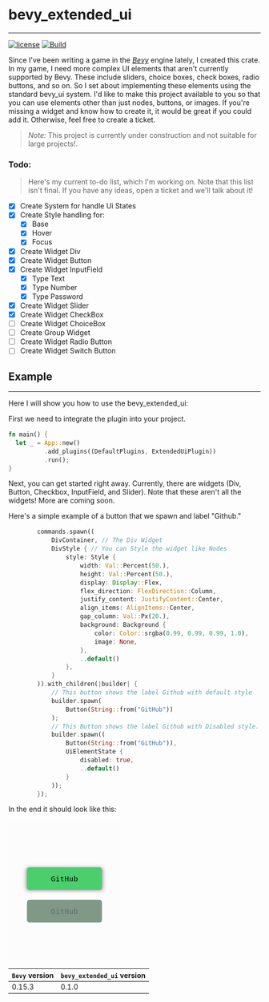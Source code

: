 # bevy_extended_ui
___
[![license](https://img.shields.io/badge/license-Apache-blue.svg)](./LICENSE)
[![Build](https://github.com/exepta/bevy_extended_ui/actions/workflows/build.yml/badge.svg)](https://github.com/exepta/bevy_extended_ui/actions/workflows/build.yml)


Since I've been writing a game in the [_Bevy_](https://bevyengine.org/) engine lately, 
I created this crate. In my game, 
I need more complex UI elements that aren't currently supported by Bevy. 
These include sliders, choice boxes, check boxes, radio buttons, and so on. 
So I set about implementing these elements using the standard bevy_ui system. 
I'd like to make this project available to you so that you can use elements other 
than just nodes, buttons, or images. If you're missing a widget and know how 
to create it, it would be great if you could add it. 
Otherwise, feel free to create a ticket.

> *Note:* This project is currently under construction and not suitable for large projects!.

### Todo:
> Here's my current to-do list, which I'm working on. Note that this list isn't final. If you have any ideas, open a ticket and we'll talk about it!

- [x] Create System for handle Ui States
- [x] Create Style handling for:
  - [x] Base
  - [x] Hover
  - [x] Focus
- [x] Create Widget Div
- [x] Create Widget Button
- [x] Create Widget InputField
  - [x] Type Text
  - [x] Type Number
  - [x] Type Password
- [x] Create Widget Slider
- [x] Create Widget CheckBox
- [ ] Create Widget ChoiceBox
- [ ] Create Group Widget
- [ ] Create Widget Radio Button
- [ ] Create Widget Switch Button

## Example
___

Here I will show you how to use the bevy_extended_ui:


First we need to integrate the plugin into your project.
```rust
fn main() {
  let _ = App::new()
          .add_plugins((DefaultPlugins, ExtendedUiPlugin))
          .run();
}
```


Next, you can get started right away. Currently, there are widgets (Div, Button, Checkbox, InputField, and Slider). Note that these aren't all the widgets! More are coming soon.

Here's a simple example of a button that we spawn and label "Github."
```rust
        commands.spawn((
            DivContainer, // The Div Widget
            DivStyle { // You can Style the widget like Nodes
                style: Style {
                    width: Val::Percent(50.),
                    height: Val::Percent(50.),
                    display: Display::Flex,
                    flex_direction: FlexDirection::Column,
                    justify_content: JustifyContent::Center,
                    align_items: AlignItems::Center,
                    gap_column: Val::Px(20.),
                    background: Background { 
                        color: Color::srgba(0.99, 0.99, 0.99, 1.0),
                        image: None,
                    },
                    ..default()
                },
            }
        )).with_children(|builder| {
            // This button shows the label Github with default style
            builder.spawn(
                Button(String::from("GitHub"))
            );
            // This Button shows the label Github with Disabled style.
            builder.spawn((
                Button(String::from("GitHub")),
                UiElementState {
                    disabled: true,
                    ..default()
                }
            ));
        });
```
In the end it should look like this:

![Result Example](docs/example_readme.png)

| `Bevy` version | `bevy_extended_ui` version |
|----------------|----------------------------|
| 0.15.3         | 0.1.0                      |